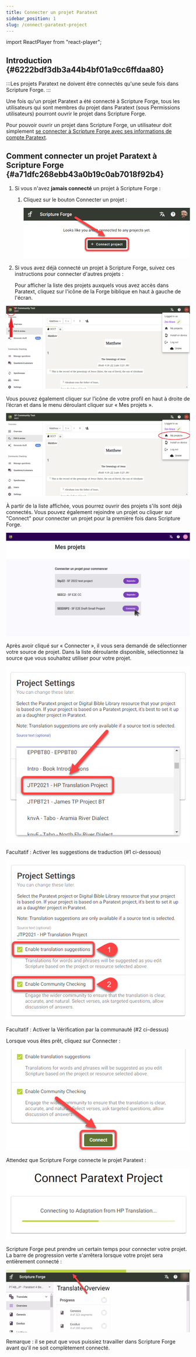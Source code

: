 ```yaml
---
title: Connecter un projet Paratext
sidebar_position: 1
slug: /connect-paratext-project
---
```


import ReactPlayer from "react-player";

## Introduction {#6222bdf3db3a44b4bf01a9cc6ffdaa80}

:::Les projets Paratext ne doivent être connectés qu'une seule fois dans Scripture Forge.
:::

Une fois qu'un projet Paratext a été connecté à Scripture Forge, tous les utilisateurs qui sont membres du projet dans Paratext (sous Permissions utilisateurs) pourront ouvrir le projet dans Scripture Forge.


Pour pouvoir ouvrir un projet dans Scripture Forge, un utilisateur doit simplement [se connecter à Scripture Forge avec ses informations de compte Paratext](/log-in).

<div class="player-wrapper"><ReactPlayer controls url="https://youtu.be/exEJxc19Zm4" /></div>

## Comment connecter un projet Paratext à Scripture Forge {#a71dfc268ebb43a0b19c0ab7018f92b4}

1. Si vous n'avez **jamais connecté** un projet à Scripture Forge :
    1. Cliquez sur le bouton Connecter un projet :

        ![](./268421786.png)

2. Si vous avez déjà connecté un projet à Scripture Forge, suivez ces instructions pour connecter d'autres projets :

    Pour afficher la liste des projets auxquels vous avez accès dans Paratext, cliquez sur l'icône de la Forge biblique en haut à gauche de l'écran.

![](./2112594915.png)


Vous pouvez également cliquer sur l’icône de votre profil en haut à droite de l’écran et dans le menu déroulant cliquer sur « Mes projets ».


![](./1201536679.png)


À partir de la liste affichée, vous pourrez ouvrir des projets s'ils sont déjà connectés. Vous pouvez également rejoindre un projet ou cliquer sur "Connect" pour connecter un projet pour la première fois dans Scripture Forge.


![](./my_projects.png)


Après avoir cliqué sur « Connecter », il vous sera demandé de sélectionner votre source de projet. Dans la liste déroulante disponible, sélectionnez la source que vous souhaitez utiliser pour votre projet.


![](./1628956354.png)

Facultatif : Activer les suggestions de traduction (#1 ci-dessous)

![](./440460267.png)

Facultatif : Activer la Vérification par la communauté (#2 ci-dessus)

Lorsque vous êtes prêt, cliquez sur Connecter :

![](./210173750.png)

Attendez que Scripture Forge connecte le projet Paratext :

![](./1421415415.png)

Scripture Forge peut prendre un certain temps pour connecter votre projet. La barre de progression verte s'arrêtera lorsque votre projet sera entièrement connecté :

![](./672841105.png)


Remarque : il se peut que vous puissiez travailler dans Scripture Forge avant qu'il ne soit complètement connecté.

